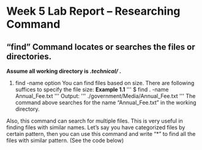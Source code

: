 # Week 5 Lab Report – Researching Command

## **“find”** Command locates or searches the files or directories.

**Assume all working directory is *.technical/* .**
1. find -name option
You can find files based on size. There are following suffices to specify the file size:
**Example 1.1**
'''
$ find . -name Annual_Fee.txt
'''
Output:
'''
./government/Media/Annual_Fee.txt
'''
The command above searches for the name “Annual_Fee.txt” in the working directory.

Also, this command can search for multiple files. This is very useful in finding files with similar names. Let’s say you have categorized files by certain pattern, then you can use this command and write “*” to find all the files with similar pattern. (See the code below)
